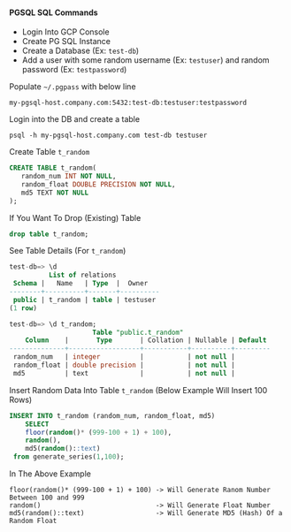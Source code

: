 #### PGSQL SQL Commands

- Login Into GCP Console
- Create PG SQL Instance
- Create a Database (Ex: `test-db`)
- Add a user with some random username (Ex: `testuser`) and random password (Ex: `testpassword`)

Populate `~/.pgpass` with below line

```
my-pgsql-host.company.com:5432:test-db:testuser:testpassword
```

Login into the DB and create a table

```
psql -h my-pgsql-host.company.com test-db testuser
```

Create Table `t_random`

```sql
CREATE TABLE t_random(
   random_num INT NOT NULL,
   random_float DOUBLE PRECISION NOT NULL,
   md5 TEXT NOT NULL
);
```

If You Want To Drop (Existing) Table

```sql
drop table t_random;
```

See Table Details (For `t_random`)

```sql
test-db=> \d
          List of relations
 Schema |   Name   | Type  |  Owner
--------+----------+-------+----------
 public | t_random | table | testuser
(1 row)

test-db=> \d t_random;
                     Table "public.t_random"
    Column    |       Type       | Collation | Nullable | Default
--------------+------------------+-----------+----------+---------
 random_num   | integer          |           | not null |
 random_float | double precision |           | not null |
 md5          | text             |           | not null |
```

Insert Random Data Into Table `t_random` (Below Example Will Insert 100 Rows)

```sql
INSERT INTO t_random (random_num, random_float, md5) 
    SELECT 
    floor(random()* (999-100 + 1) + 100), 
    random(), 
    md5(random()::text) 
 from generate_series(1,100);
```

In The Above Example

```
floor(random()* (999-100 + 1) + 100) -> Will Generate Ranom Number Between 100 and 999
random()                             -> Will Generate Float Number
md5(random()::text)                  -> Will Generate MD5 (Hash) Of a Random Float
```